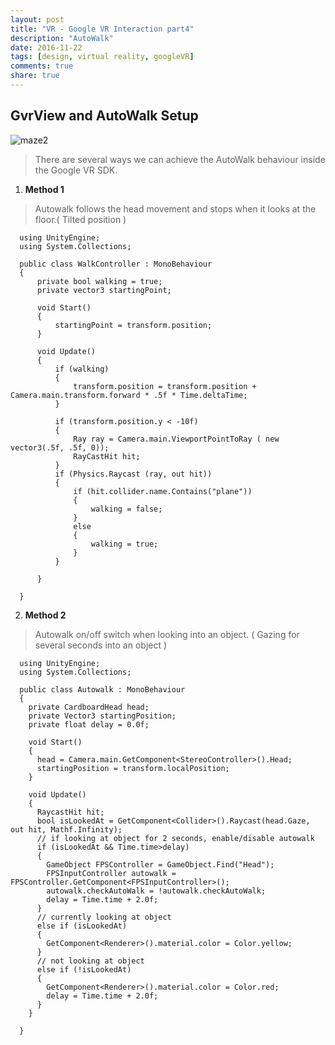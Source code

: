 ```yaml
---
layout: post
title: "VR - Google VR Interaction part4"
description: "AutoWalk"
date: 2016-11-22
tags: [design, virtual reality, googleVR]
comments: true
share: true
---
```

## GvrView and AutoWalk Setup

![maze2](https://cloud.githubusercontent.com/assets/17754060/20543151/3747bc5a-b0db-11e6-9a4f-7d9e558dc318.png)

> There are several ways we can achieve the AutoWalk behaviour inside the Google VR SDK.

1. **Method 1** 

> Autowalk follows the head movement and stops when it looks at the floor.( Tilted position )

      using UnityEngine;
      using System.Collections;

      public class WalkController : MonoBehaviour
      {
          private bool walking = true;
          private vector3 startingPoint;

          void Start()
          {
              startingPoint = transform.position;
          }

          void Update()
          {
              if (walking)
              {
                  transform.position = transform.position + Camera.main.transform.forward * .5f * Time.deltaTime;
              }

              if (transform.position.y < -10f)
              {
                  Ray ray = Camera.main.ViewportPointToRay ( new vector3(.5f, .5f, 0));
                  RayCastHit hit;
              }
              if (Physics.Raycast (ray, out hit))
              {
                  if (hit.collider.name.Contains("plane"))
                  {
                      walking = false;
                  } 
                  else 
                  {
                      walking = true;
                  }
              }

          }

      }
      
2. **Method 2** 

> Autowalk on/off switch when looking into an object. (  Gazing for several seconds into an object )
      
      using UnityEngine;
      using System.Collections;

      public class Autowalk : MonoBehaviour 
      {
        private CardboardHead head;
        private Vector3 startingPosition;
        private float delay = 0.0f; 

        void Start() 
        {
          head = Camera.main.GetComponent<StereoController>().Head;
          startingPosition = transform.localPosition;
        }

        void Update() 
        {
          RaycastHit hit;
          bool isLookedAt = GetComponent<Collider>().Raycast(head.Gaze, out hit, Mathf.Infinity);
          // if looking at object for 2 seconds, enable/disable autowalk
          if (isLookedAt && Time.time>delay) 
          { 
            GameObject FPSController = GameObject.Find("Head");
            FPSInputController autowalk = FPSController.GetComponent<FPSInputController>();
            autowalk.checkAutoWalk = !autowalk.checkAutoWalk;
            delay = Time.time + 2.0f;
          }
          // currently looking at object
          else if (isLookedAt) 
          { 
            GetComponent<Renderer>().material.color = Color.yellow; 
          } 
          // not looking at object
          else if (!isLookedAt) 
          { 
            GetComponent<Renderer>().material.color = Color.red; 
            delay = Time.time + 2.0f; 
          }
        }

      }
